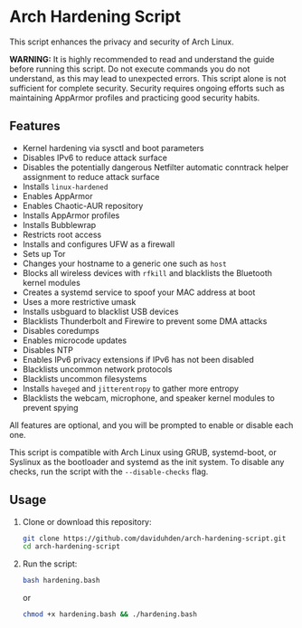 # Arch Hardening Script

This script enhances the privacy and security of Arch Linux.

**WARNING:** It is highly recommended to read and understand the guide before running this script. Do not execute commands you do not understand, as this may lead to unexpected errors. This script alone is not sufficient for complete security. Security requires ongoing efforts such as maintaining AppArmor profiles and practicing good security habits.

## Features

* Kernel hardening via sysctl and boot parameters
* Disables IPv6 to reduce attack surface
* Disables the potentially dangerous Netfilter automatic conntrack helper assignment to reduce attack surface
* Installs `linux-hardened`
* Enables AppArmor
* Enables Chaotic-AUR repository
* Installs AppArmor profiles
* Installs Bubblewrap
* Restricts root access
* Installs and configures UFW as a firewall
* Sets up Tor
* Changes your hostname to a generic one such as `host`
* Blocks all wireless devices with `rfkill` and blacklists the Bluetooth kernel modules
* Creates a systemd service to spoof your MAC address at boot
* Uses a more restrictive umask
* Installs usbguard to blacklist USB devices
* Blacklists Thunderbolt and Firewire to prevent some DMA attacks
* Disables coredumps
* Enables microcode updates
* Disables NTP
* Enables IPv6 privacy extensions if IPv6 has not been disabled
* Blacklists uncommon network protocols
* Blacklists uncommon filesystems
* Installs `haveged` and `jitterentropy` to gather more entropy
* Blacklists the webcam, microphone, and speaker kernel modules to prevent spying

All features are optional, and you will be prompted to enable or disable each one.

This script is compatible with Arch Linux using GRUB, systemd-boot, or Syslinux as the bootloader and systemd as the init system. To disable any checks, run the script with the `--disable-checks` flag.

## Usage

1. Clone or download this repository:

    ```sh
    git clone https://github.com/daviduhden/arch-hardening-script.git
    cd arch-hardening-script
    ```

2. Run the script:

    ```sh
    bash hardening.bash
    ```

    or

    ```sh
    chmod +x hardening.bash && ./hardening.bash
    ```
